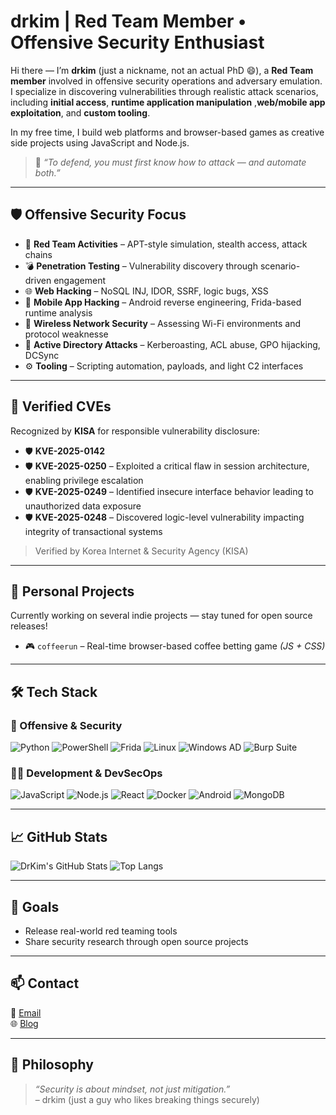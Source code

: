 # drkim | Red Team Member • Offensive Security Enthusiast

Hi there — I’m **drkim** (just a nickname, not an actual PhD 😄), a **Red Team member** involved in offensive security operations and adversary emulation.  
I specialize in discovering vulnerabilities through realistic attack scenarios, including **initial access**, **runtime application manipulation** ,**web/mobile app exploitation**, and **custom tooling**.

In my free time, I build web platforms and browser-based games as creative side projects using JavaScript and Node.js.

> 🧠 *“To defend, you must first know how to attack — and automate both.”*

---

## 🛡️ Offensive Security Focus

- 🎯 **Red Team Activities** – APT-style simulation, stealth access, attack chains    
- 💣 **Penetration Testing** – Vulnerability discovery through scenario-driven engagement  
- 🌐 **Web Hacking** – NoSQL INJ, IDOR, SSRF, logic bugs, XSS  
- 📱 **Mobile App Hacking** – Android reverse engineering, Frida-based runtime analysis
- 📡 **Wireless Network Security** – Assessing Wi-Fi environments and protocol weaknesse
- 🧬 **Active Directory Attacks** – Kerberoasting, ACL abuse, GPO hijacking, DCSync 
- ⚙️ **Tooling** – Scripting automation, payloads, and light C2 interfaces

---

## 📜 Verified CVEs

Recognized by **KISA** for responsible vulnerability disclosure:

- 🛡️ **KVE-2025-0142**
- 🛡️ **KVE-2025-0250** – Exploited a critical flaw in session architecture, enabling privilege escalation 
- 🛡️ **KVE-2025-0249** – Identified insecure interface behavior leading to unauthorized data exposure
- 🛡️ **KVE-2025-0248** – Discovered logic-level vulnerability impacting integrity of transactional systems

> Verified by Korea Internet & Security Agency (KISA)

---

## 🧪 Personal Projects

Currently working on several indie projects — stay tuned for open source releases!

- 🎮 `coffeerun` – Real-time browser-based coffee betting game *(JS + CSS)*

---

## 🛠️ Tech Stack

### 🔐 Offensive & Security
![Python](https://img.shields.io/badge/Python-3776AB?style=flat&logo=python&logoColor=white)
![PowerShell](https://img.shields.io/badge/PowerShell-5391FE?style=flat&logo=powershell&logoColor=white)
![Frida](https://img.shields.io/badge/Frida-black?style=flat)
![Linux](https://img.shields.io/badge/Linux-FCC624?style=flat&logo=linux&logoColor=black)
![Windows AD](https://img.shields.io/badge/Windows%20AD-0078D6?style=flat&logo=windows&logoColor=white)
![Burp Suite](https://img.shields.io/badge/Burp%20Suite-FF6600?style=flat)

### 🧑‍💻 Development & DevSecOps
![JavaScript](https://img.shields.io/badge/JavaScript-F7DF1E?style=flat&logo=javascript&logoColor=black)
![Node.js](https://img.shields.io/badge/Node.js-339933?style=flat&logo=node.js&logoColor=white)
![React](https://img.shields.io/badge/React-20232A?style=flat&logo=react&logoColor=61DAFB)
![Docker](https://img.shields.io/badge/Docker-2496ED?style=flat&logo=docker&logoColor=white)
![Android](https://img.shields.io/badge/Android-3DDC84?style=flat&logo=android&logoColor=white)
![MongoDB](https://img.shields.io/badge/MongoDB-47A248?style=flat&logo=mongodb&logoColor=white)

---

## 📈 GitHub Stats

![DrKim's GitHub Stats](https://github-readme-stats.vercel.app/api?username=DrKim&show_icons=true&theme=tokyonight)
![Top Langs](https://github-readme-stats.vercel.app/api/top-langs/?username=DrKim&layout=compact&theme=tokyonight)

---

## 🎯 Goals

- Release real-world red teaming tools  
- Share security research through open source projects  

---

## 📫 Contact

📧 [Email](mailto:drkim1239@gmail.com)  
🌐 [Blog](https://drkim-dev.tistory.com/)

---

## 🧠 Philosophy

> *“Security is about mindset, not just mitigation.”*  
> – drkim (just a guy who likes breaking things securely)

